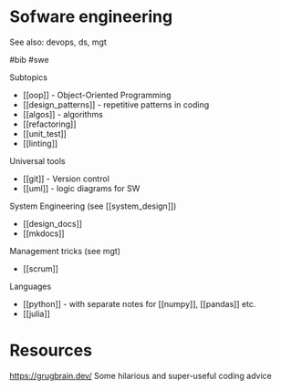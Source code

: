 # Sofware engineering

See also: devops, ds, mgt

#bib #swe

Subtopics
* [[oop]] - Object-Oriented Programming
* [[design_patterns]] - repetitive patterns in coding
* [[algos]] - algorithms
* [[refactoring]]
* [[unit_test]]
* [[linting]]

Universal tools
* [[git]] - Version control
* [[uml]] - logic diagrams for SW

System Engineering (see [[system_design]])
* [[design_docs]]
* [[mkdocs]]

Management tricks (see mgt)
* [[scrum]]

Languages
* [[python]] - with separate notes for [[numpy]], [[pandas]] etc.
* [[julia]]

# Resources

https://grugbrain.dev/
Some hilarious and super-useful coding advice